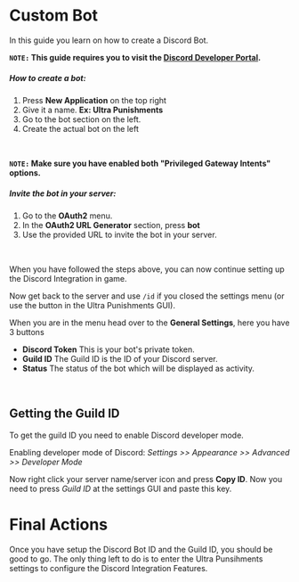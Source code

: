 # Custom Bot
In this guide you learn on how to create a Discord Bot.
<br>

**``NOTE:`` This guide requires you to visit the [Discord Developer Portal](https://discord.com/developers).**
<br>

##### How to create a bot:
1. Press **New Application** on the top right
2. Give it a name. **Ex: Ultra Punishments**
3. Go to the bot section on the left.
4. Create the actual bot on the left
<br>

**``NOTE:`` Make sure you have enabled both "Privileged Gateway Intents" options.**
<br>

##### Invite the bot in your server:
1. Go to the **OAuth2** menu.
2. In the **OAuth2 URL Generator** section, press **bot**
3. Use the provided URL to invite the bot in your server.
<br>

When you have followed the steps above, you can now continue setting up the Discord Integration in game.
<br>
 
Now get back to the server and use `/id` if you closed the settings menu (or use the button in the Ultra Punishments GUI).
<br>

When you are in the menu head over to the **General Settings**, here you have 3 buttons
<br>

* **Discord Token** This is your bot's private token.
* **Guild ID** The Guild ID is the ID of your Discord server.
* **Status** The status of the bot which will be displayed as activity.
<br>
 
## Getting the Guild ID
To get the guild ID you need to enable Discord developer mode.
<br>

Enabling developer mode of Discord:
*Settings >> Appearance >> Advanced >> Developer Mode*
<br>
 
Now right click your server name/server icon and press **Copy ID**.
Now you need to press *Guild ID* at the settings GUI and paste this key.
<br>

# Final Actions
Once you have setup the Discord Bot ID and the Guild ID, you should be good to go. The only thing left to do is to enter the Ultra Punsihments settings to configure the Discord Integration Features.
